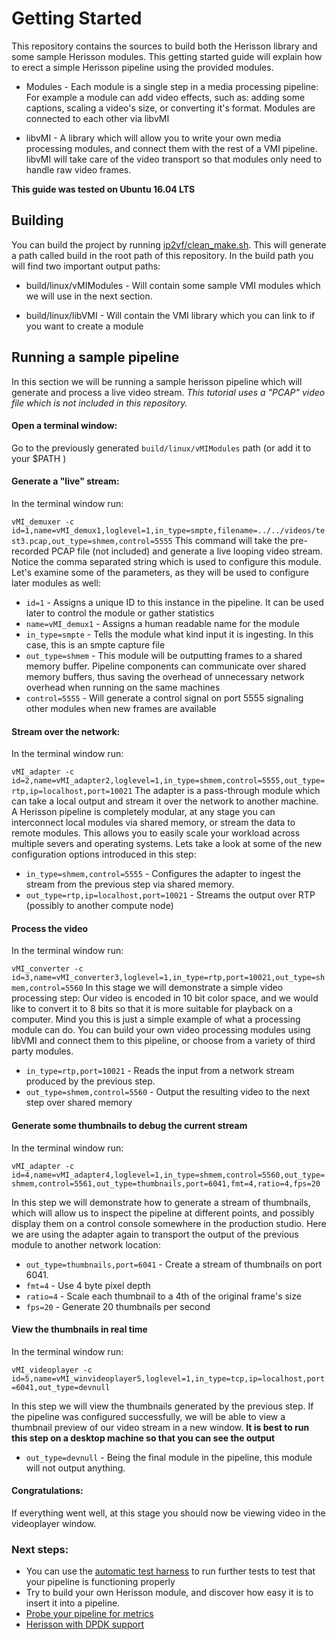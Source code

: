 # Getting Started
This repository contains the sources to build both the Herisson library and some sample Herisson modules. This getting started guide will explain how to erect a simple Herisson pipeline using the provided modules.
* Modules - Each module is a single step in a media processing pipeline: For example a module can add video effects, such as: adding some captions, scaling a video's size, or converting it's format. Modules are connected to each other via libvMI

* libvMI - A library which will allow you to write your own media processing modules, and connect them with the rest of a VMI pipeline. libvMI will take care of the video transport so that modules only need to handle raw video frames.

**This guide was tested on Ubuntu 16.04 LTS**


## Building
You can build the project by running [ip2vf/clean_make.sh](clean_make.sh). This will generate a path called build in the root path of this repository. In the build path you will find  two important output paths:
* build/linux/vMIModules - Will contain some sample VMI modules which we will use in the next section.

* build/linux/libVMI - Will contain the VMI library which you can link to if you want to create a module

## Running a sample pipeline
In this section we will be running a sample herisson pipeline which will generate and process a live video stream. *This tutorial uses a "PCAP" video file which is not included in this repository.*
#### Open a terminal window:
Go to the previously generated `build/linux/vMIModules` path (or add it to your $PATH )
#### Generate a "live" stream:
In the terminal window run:

`vMI_demuxer -c id=1,name=vMI_demux1,loglevel=1,in_type=smpte,filename=../../videos/test3.pcap,out_type=shmem,control=5555`
This command will take the pre-recorded PCAP file (not included) and generate a live looping video stream. Notice the comma separated string which is used to configure this module. Let's examine some of the parameters, as they will be used to configure later modules as well:
* `id=1` - Assigns a unique ID to this instance in the pipeline. It can be used later to control the module or gather statistics
* `name=vMI_demux1` - Assigns a human readable name for the module
* `in_type=smpte` - Tells the module what kind input it is ingesting. In this case, this is an smpte capture file
* `out_type=shmem` - This module will be outputting frames to a shared memory buffer. Pipeline components can communicate over shared memory buffers, thus saving the overhead of unnecessary network overhead when running  on the same machines
* `control=5555` - Will generate a control signal on port 5555 signaling other modules when new frames are available

#### Stream over the network:
In the terminal window run:

`vMI_adapter -c id=2,name=vMI_adapter2,loglevel=1,in_type=shmem,control=5555,out_type=rtp,ip=localhost,port=10021`
The adapter is a pass-through module which can take a local output and stream it over the network to another machine. A Herisson pipeline is completely modular, at any stage you can interconnect local modules via shared memory, or stream the data to remote modules. This allows you to easily scale your workload across multiple severs and operating systems. Lets take a look at some of the new configuration options introduced in this step:
* `in_type=shmem,control=5555` - Configures the adapter to ingest the stream from the previous step via shared memory.
* `out_type=rtp,ip=localhost,port=10021` - Streams the output over RTP (possibly to another compute node)

#### Process the video
In the terminal window run:

`vMI_converter -c id=3,name=vMI_converter3,loglevel=1,in_type=rtp,port=10021,out_type=shmem,control=5560`
In this stage we will demonstrate a simple video processing step: Our video is encoded in 10 bit color space, and we would like to convert it to 8 bits so that it is more suitable for playback on a computer. Mind you this is just a simple example of what a processing module can do. You can build your own video processing modules using libVMI and connect them to this pipeline, or choose from a variety of third party modules.
* `in_type=rtp,port=10021` - Reads the input from a network stream produced by the previous step.
* `out_type=shmem,control=5560` - Output the resulting video to the next step over shared memory

#### Generate some thumbnails to debug the current stream
In the terminal window run:

`vMI_adapter -c id=4,name=vMI_adapter4,loglevel=1,in_type=shmem,control=5560,out_type=shmem,control=5561,out_type=thumbnails,port=6041,fmt=4,ratio=4,fps=20`

In this step we will demonstrate how to generate a stream of thumbnails, which will allow us to inspect the pipeline at different points, and possibly display them on a control console somewhere in the production studio. Here we are using the adapter again to transport the output of the previous module to another network location:
* `out_type=thumbnails,port=6041` - Create a stream of thumbnails on port 6041.
* `fmt=4` - Use 4 byte pixel depth
* `ratio=4` - Scale each thumbnail to a 4th of the original frame's size
* `fps=20` - Generate 20 thumbnails per second

#### View the thumbnails in real time
In the terminal window run:

`vMI_videoplayer -c id=5,name=vMI_winvideoplayer5,loglevel=1,in_type=tcp,ip=localhost,port=6041,out_type=devnull`

In this step we will view the thumbnails generated by the previous step. If the pipeline was configured successfully, we will be able to view a thumbnail preview of our video stream in a new window. **It is best to run this step on a desktop machine so that you can see the output**
* `out_type=devnull` - Being the final module in the pipeline, this module will not output anything.

#### Congratulations:
If everything went well, at this stage you should now be viewing video in the videoplayer window.

### Next steps:
* You can use the [automatic test harness](../TestHarness/README.md) to run further tests to test that your pipeline is functioning properly
* Try to build your own Herisson module, and discover how easy it is to insert it into a pipeline.
* [Probe your pipeline for metrics](vMIModules/vMI_probe.md)
* [Herisson with DPDK support](IP2VideoFrame/DPDK.md)
